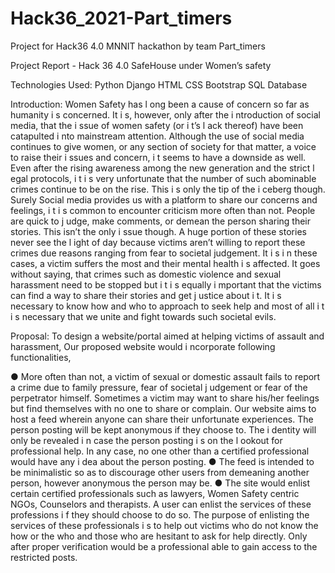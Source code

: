 # Hack36_2021-Part_timers



Project for Hack36 4.0 MNNIT hackathon by team Part_timers

Project Report - Hack 36 4.0
SafeHouse  under Women’s safety

Technologies Used:
Python
Django
HTML
CSS
Bootstrap
SQL Database

Introduction:
Women Safety has l ong been a cause of concern so far as humanity i s concerned. It i s,
however, only after the i ntroduction of social media, that the i ssue of women safety (or i t’s l ack
thereof) have been catapulted i nto mainstream attention. Although the use of social media
continues to give women, or any section of society for that matter, a voice to raise their i ssues
and concern, i t seems to have a downside as well. Even after the rising awareness among the
new generation and the strict l egal protocols, i t i s very unfortunate that the number of such
abominable crimes continue to be on the rise.
This i s only the tip of the i ceberg though. Surely Social media provides us with a platform to
share our concerns and feelings, i t i s common to encounter criticism more often than not.
People are quick to j udge, make comments, or demean the person sharing their stories. This
isn’t the only i ssue though. A huge portion of these stories never see the l ight of day because
victims aren’t willing to report these crimes due reasons ranging from fear to societal judgement.
It i s i n these cases, a victim suffers the most and their mental health i s affected.
It goes without saying, that crimes such as domestic violence and sexual harassment need to
be stopped but i t i s equally i mportant that the victims can find a way to share their stories and
get j ustice about i t. It i s necessary to know how and who to approach to seek help and most of
all i t i s necessary that we unite and fight towards such societal evils.

Proposal:
To design a website/portal aimed at helping victims of assault and harassment, Our proposed
website would i ncorporate following functionalities,

● More often than not, a victim of sexual or domestic assault fails to report a crime due to
family pressure, fear of societal j udgement or fear of the perpetrator himself. Sometimes
a victim may want to share his/her feelings but find themselves with no one to share or
complain. Our website aims to host a feed wherein anyone can share their unfortunate
experiences. The person posting will be kept anonymous if they choose to. The i dentity
will only be revealed i n case the person posting i s on the l ookout for professional help. In
any case, no one other than a certified professional would have any i dea about the
person posting.
● The feed is intended to be minimalistic so as to discourage other users from demeaning
another person, however anonymous the person may be.
● The site would enlist certain certified professionals such as lawyers, Women Safety
centric NGOs, Counselors and therapists. A user can enlist the services of these
professions i f they should choose to do so. The purpose of enlisting the services of
these professionals i s to help out victims who do not know the how or the who and those
who are hesitant to ask for help directly. Only after proper verification would be a
professional able to gain access to the restricted posts.


